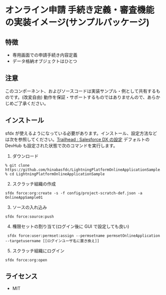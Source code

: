 # オンライン申請 手続き定義・審査機能の実装イメージ(サンプルパッケージ) 

## 特徴
  * 専用画面での申請手続き内容定義
  * データ格納オブジェクトはひとつ

## 注意
このコンポーネント、およびソースコードは実装サンプル・例として共有するものです。(改変自由) 動作を保証・サポートするものではありませんので、あらかじめご了承ください。
## インストール
sfdx が使えるようになっている必要があります。インストール、設定方法などは次を参照してください。[Trailhead : Salesforce DX の設定](https://trailhead.salesforce.com/ja/content/learn/modules/sfdx_app_dev/sfdx_app_dev_setup_dx)
デフォルトの DevHub も設定された状態で次のコマンドを実行します。

1. ダウンロード
```
% git clone https://github.com/hinabasfdc/LightningPlatformOnlineApplicationSample.git
% cd LightningPlatformOnlineApplicationSample
```
2. スクラッチ組織の作成
```
sfdx force:org:create -s -f config/project-scratch-def.json -a OnlineAppSample01
```
3. ソースの入れ込み
```
sfdx force:source:push
```
4. 権限セットの割り当て(ログイン後に GUI で設定しても良い)
```
 sfdx force:user:permset:assign --permsetname permsetOnlineApplication --targetusername [[ログインユーザ名に置き換え]]
```
5. スクラッチ組織にログイン
```
sfdx force:org:open
```
## ライセンス
  * MIT